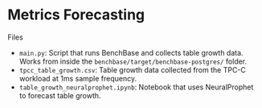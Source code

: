 # Metrics Forecasting

Files
- `main.py`: Script that runs BenchBase and collects table growth data. Works from inside the `benchbase/target/benchbase-postgres/` folder.
- `tpcc_table_growth.csv`: Table growth data collected from the TPC-C workload at 1ms sample frequency.
- `table_growth_neuralprophet.ipynb`: Notebook that uses NeuralProphet to forecast table growth.
